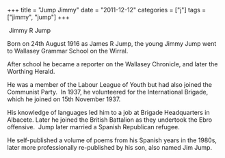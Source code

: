 +++
title = "Jump Jimmy"
date = "2011-12-12"
categories = ["j"]
tags = ["jimmy", "jump"]
+++

 Jimmy R Jump

Born on 24th August 1916 as James R Jump, the young Jimmy Jump went to Wallasey Grammar School on the Wirral.

After school he became a reporter on the Wallasey Chronicle, and later the Worthing Herald.

He was a member of the Labour League of Youth but had also joined the Communist Party.  In 1937, he volunteered for the International Brigade, which he joined on 15th November 1937.

His knowledge of languages led him to a job at Brigade Headquarters in Albacete. Later he joined the British Battalion as they undertook the Ebro offensive.  Jump later married a Spanish Republican refugee.

He self-published a volume of poems from his Spanish years in the 1980s, later more professionally re-published by his son, also named Jim Jump.
